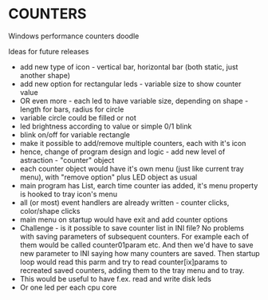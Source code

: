 # COUNTERS
Windows performance counters doodle

Ideas for future releases
* add new type of icon - vertical bar, horizontal bar (both static, just another shape)
* add new option for rectangular leds - variable size to show counter value
* OR even more - each led to have variable size, depending on shape - length for bars, radius for circle
* variable circle could be filled or not
* led brightness according to value or simple 0/1 blink
* blink on/off for variable rectangle
* make it possible to add/remove multiple counters, each with it's icon
* hence, change of program design and logic - add new level of astraction - "counter" object
* each counter object would have it's own menu (just like current tray menu), with "remove option" plus LED object as usual
* main program has List<Counters>, earch time counter ias added, it's menu property is hooked to tray icon's menu
* all (or most) event handlers are already written - counter clicks, color/shape clicks
* main menu on startup would have exit and add counter options
* Challenge - is it possible to save counter list in INI file? No problems with saving parameters of subsequent counters. For example each of them would be called counter01param etc. And then we'd have to save new parameter to INI saying how many counters are saved. Then startup loop would read this parm and try to read counter[ix]params to recreated saved counters, adding them to the tray menu and to tray.
* This would be useful to have f.ex. read and write disk leds
* Or one led per each cpu core
